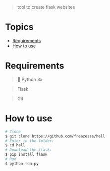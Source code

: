 > tool to create flask websites

# Topics

- [Requirements](#requirements)
- [How to use](#how-to-use)

# Requirements

> :snake: Python 3x

> Flask

> Git

# How to use

```sh
# Clone
$ git clone https://github.com/freazesss/hell
# Enter in the folder:
$ cd hell
# Download the flask:
$ pip install flask
# Run
$ python run.py
```

